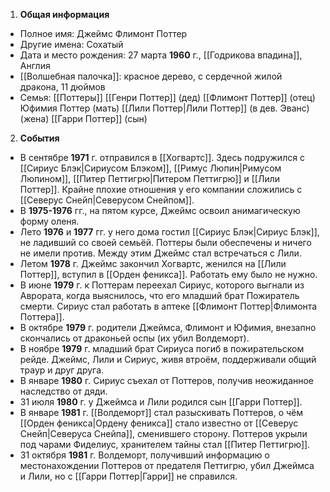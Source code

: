 1. **Общая информация**
 - Полное имя: Джеймс Флимонт Поттер
 - Другие имена: Сохатый
 - Дата и место рождения: 27 марта **1960** г., [[Годрикова впадина]], Англия
 - [[Волшебная палочка]]: красное дерево, с сердечной жилой дракона, 11 дюймов
 - Семья: [[Поттеры]]
	[[Генри Поттер]] (дед)
	[[Флимонт Поттер]] (отец)
	Юфимия Поттер (мать)
	[[Лили Поттер|Лили Поттер]] (в дев. Эванс) (жена)
	[[Гарри Поттер]] (сын)

2. **События**
 - В сентябре **1971** г. отправился в [[Хогвартс]]. Здесь подружился с [[Сириус Блэк|Сириусом Блэком]], [[Римус Люпин|Римусом Люпином]], [[Питер Петтигрю|Питером Петтигрю]] и [[Лили Поттер]]. Крайне плохие отношения у его компании сложились с [[Северус Снейп|Северусом Снейпом]].
 - В **1975-1976** гг., на пятом курсе, Джеймс освоил анимагическую форму оленя.
 - Лето **1976** и **1977** гг. у него дома гостил [[Сириус Блэк|Сириус Блэк]], не ладивший со своей семьёй. Поттеры были обеспечены и ничего не имели против. Между этим Джеймс стал встречаться с Лили.
 - Летом **1978** г. Джеймс закончил Хогвартс, женился на [[Лили Поттер]], вступил в [[Орден феникса]]. Работать ему было не нужно.
 - В июне **1979** г. к Поттерам переехал Сириус, которого выгнали из Аврората, когда выяснилось, что его младший брат Пожиратель смерти. Сириус стал работать в аптеке [[Флимонт Поттер|Флимонта Поттера]].
 - В октябре **1979** г. родители Джеймса, Флимонт и Юфимия, внезапно скончались от драконьей оспы (их убил Волдеморт).
 - В ноябре **1979** г. младший брат Сириуса погиб в пожирательском рейде. Джеймс, Лили и Сириус, живя втроём, поддерживали общий траур и друг друга.
 - В январе **1980** г. Сириус съехал от Поттеров, получив неожиданное наследство от дяди.
 - 31 июля **1980** г. у Джеймса и Лили родился сын [[Гарри Поттер]].
 - В январе **1981** г. [[Волдеморт]] стал разыскивать Поттеров, о чём [[Орден феникса|Ордену феникса]] стало известно от [[Северус Снейп|Северуса Снейпа]], сменившего сторону. Поттеров укрыли под чарами Фиделиус, хранителем тайны стал [[Питер Петтигрю]].
 - 31 октября **1981** г. Волдеморт, получивший информацию о местонахождении Поттеров от предателя Петтигрю, убил Джеймса и Лили, но с [[Гарри Поттер|Гарри]] не справился.